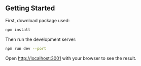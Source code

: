 ## Getting Started
First, download package used:
```bash
npm install
```

Then run the development server:

```bash
npm run dev --port
```

Open [http://localhost:3001](http://localhost:3001) with your browser to see the result.
